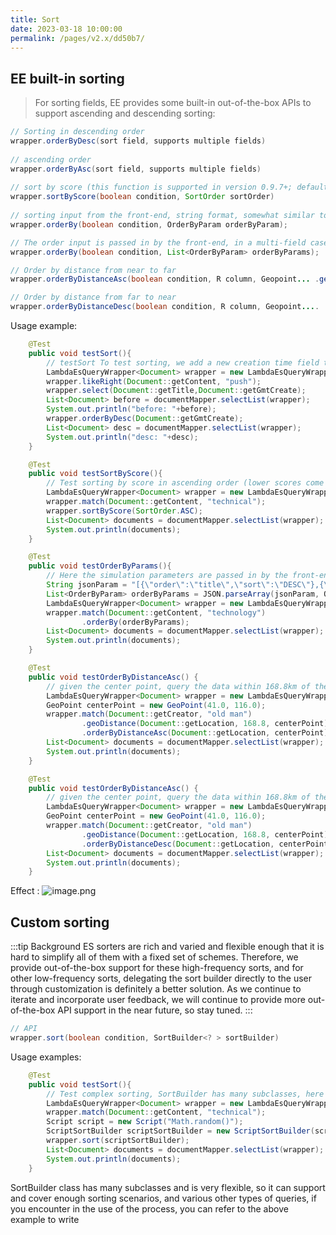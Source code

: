 ```yaml
---
title: Sort
date: 2023-03-18 10:00:00
permalink: /pages/v2.x/dd50b7/
---
```

## EE built-in sorting

>For sorting fields, EE provides some built-in out-of-the-box APIs to support ascending and descending sorting:

```java
// Sorting in descending order
wrapper.orderByDesc(sort field, supports multiple fields)
    
// ascending order
wrapper.orderByAsc(sort field, supports multiple fields)
    
// sort by score (this function is supported in version 0.9.7+; default descending order when SortOrder is not specified, high score is in front, ascending/descending order is supported)
wrapper.sortByScore(boolean condition, SortOrder sortOrder)
    
// sorting input from the front-end, string format, somewhat similar to the previous MySQL kind
wrapper.orderBy(boolean condition, OrderByParam orderByParam);

// The order input is passed in by the front-end, in a multi-field case
wrapper.orderBy(boolean condition, List<OrderByParam> orderByParams);

// Order by distance from near to far 
wrapper.orderByDistanceAsc(boolean condition, R column, Geopoint... .geoPoints);

// Order by distance from far to near 
wrapper.orderByDistanceDesc(boolean condition, R column, Geopoint.... .geoPoints);

```
Usage example:
```java
    @Test
    public void testSort(){
        // testSort To test sorting, we add a new creation time field to the Document object, update the index, and add two new pieces of data
        LambdaEsQueryWrapper<Document> wrapper = new LambdaEsQueryWrapper<>();
        wrapper.likeRight(Document::getContent, "push");
        wrapper.select(Document::getTitle,Document::getGmtCreate);
        List<Document> before = documentMapper.selectList(wrapper);
        System.out.println("before: "+before);
        wrapper.orderByDesc(Document::getGmtCreate);
        List<Document> desc = documentMapper.selectList(wrapper);
        System.out.println("desc: "+desc);
    }
```
``` java
    @Test
    public void testSortByScore(){
        // Test sorting by score in ascending order (lower scores come first)
        LambdaEsQueryWrapper<Document> wrapper = new LambdaEsQueryWrapper<>();
        wrapper.match(Document::getContent, "technical");
        wrapper.sortByScore(SortOrder.ASC);
        List<Document> documents = documentMapper.selectList(wrapper);
        System.out.println(documents);
    }
```
``` java
    @Test
    public void testOrderByParams(){
        // Here the simulation parameters are passed in by the front-end through the xxQuery class, sorted according to the title descending order, according to the content ascending order
        String jsonParam = "[{\"order\":\"title\",\"sort\":\"DESC\"},{\"order\":\"creator\",\"sort\":\"ASC\"}]";
        List<OrderByParam> orderByParams = JSON.parseArray(jsonParam, OrderByParam.class);
        LambdaEsQueryWrapper<Document> wrapper = new LambdaEsQueryWrapper<>();
        wrapper.match(Document::getContent, "technology")
                .orderBy(orderByParams);
        List<Document> documents = documentMapper.selectList(wrapper);
        System.out.println(documents);
    }
```
``` java
    @Test
    public void testOrderByDistanceAsc() {
        // given the center point, query the data within 168.8km of the center point, and order them according to the distance from the center point, in descending order
        LambdaEsQueryWrapper<Document> wrapper = new LambdaEsQueryWrapper<>();
        GeoPoint centerPoint = new GeoPoint(41.0, 116.0);
        wrapper.match(Document::getCreator, "old man")
                .geoDistance(Document::getLocation, 168.8, centerPoint)
                .orderByDistanceAsc(Document::getLocation, centerPoint);
        List<Document> documents = documentMapper.selectList(wrapper);
        System.out.println(documents);
    }

```
``` java
    @Test
    public void testOrderByDistanceAsc() {
        // given the center point, query the data within 168.8km of the center point, and sort by distance from the center point
        LambdaEsQueryWrapper<Document> wrapper = new LambdaEsQueryWrapper<>();
        GeoPoint centerPoint = new GeoPoint(41.0, 116.0);
        wrapper.match(Document::getCreator, "old man")
                .geoDistance(Document::getLocation, 168.8, centerPoint)
                .orderByDistanceDesc(Document::getLocation, centerPoint);
        List<Document> documents = documentMapper.selectList(wrapper);
        System.out.println(documents);
    }
```

Effect :
![image.png](https://iknow.hs.net/8730de70-29af-4279-9d40-43baa363a95b.png)


## Custom sorting

:::tip Background
ES sorters are rich and varied and flexible enough that it is hard to simplify all of them with a fixed set of schemes. Therefore, we provide out-of-the-box support for these high-frequency sorts, and for other low-frequency sorts, delegating the sort builder directly to the user through customization is definitely a better solution. As we continue to iterate and incorporate user feedback, we will continue to provide more out-of-the-box API support in the near future, so stay tuned.
:::

```java
// API
wrapper.sort(boolean condition, SortBuilder<? > sortBuilder)
```

Usage examples:
```java
    @Test
    public void testSort(){
        // Test complex sorting, SortBuilder has many subclasses, here is only a demonstration, for example, a user needs to get data randomly
        LambdaEsQueryWrapper<Document> wrapper = new LambdaEsQueryWrapper<>();
        wrapper.match(Document::getContent, "technical");
        Script script = new Script("Math.random()");
        ScriptSortBuilder scriptSortBuilder = new ScriptSortBuilder(script, ScriptSortBuilder.ScriptSortType.NUMBER);
        wrapper.sort(scriptSortBuilder);
        List<Document> documents = documentMapper.selectList(wrapper);
        System.out.println(documents);
    }
```
SortBuilder class has many subclasses and is very flexible, so it can support and cover enough sorting scenarios, and various other types of queries, if you encounter in the use of the process, you can refer to the above example to write